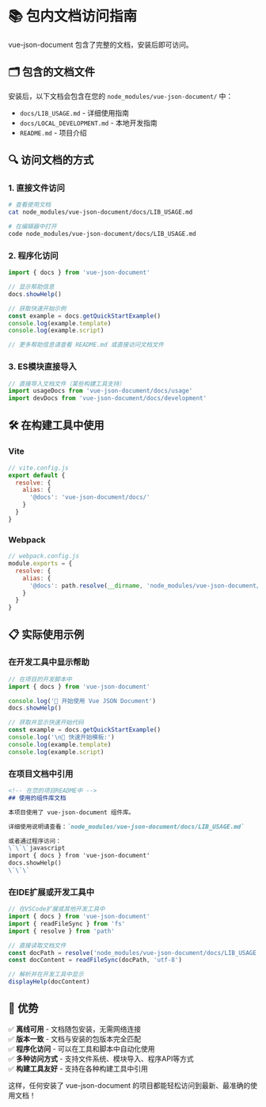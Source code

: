 # 📚 包内文档访问指南

vue-json-document 包含了完整的文档，安装后即可访问。

## 🗂️ 包含的文档文件

安装后，以下文档会包含在您的 `node_modules/vue-json-document/` 中：

- `docs/LIB_USAGE.md` - 详细使用指南
- `docs/LOCAL_DEVELOPMENT.md` - 本地开发指南  
- `README.md` - 项目介绍

## 🔍 访问文档的方式

### 1. 直接文件访问

```bash
# 查看使用文档
cat node_modules/vue-json-document/docs/LIB_USAGE.md

# 在编辑器中打开
code node_modules/vue-json-document/docs/LIB_USAGE.md
```

### 2. 程序化访问

```javascript
import { docs } from 'vue-json-document'

// 显示帮助信息
docs.showHelp()

// 获取快速开始示例
const example = docs.getQuickStartExample()
console.log(example.template)
console.log(example.script)

// 更多帮助信息请查看 README.md 或直接访问文档文件
```

### 3. ES模块直接导入

```javascript
// 直接导入文档文件（某些构建工具支持）
import usageDocs from 'vue-json-document/docs/usage'
import devDocs from 'vue-json-document/docs/development'
```

## 🛠️ 在构建工具中使用

### Vite

```javascript
// vite.config.js
export default {
  resolve: {
    alias: {
      '@docs': 'vue-json-document/docs/'
    }
  }
}
```

### Webpack

```javascript
// webpack.config.js
module.exports = {
  resolve: {
    alias: {
      '@docs': path.resolve(__dirname, 'node_modules/vue-json-document/docs/')
    }
  }
}
```

## 📋 实际使用示例

### 在开发工具中显示帮助

```javascript
// 在项目的开发脚本中
import { docs } from 'vue-json-document'

console.log('🚀 开始使用 Vue JSON Document')
docs.showHelp()

// 获取并显示快速开始代码
const example = docs.getQuickStartExample()
console.log('\n📝 快速开始模板:')
console.log(example.template)
console.log(example.script)
```

### 在项目文档中引用

```markdown
<!-- 在您的项目README中 -->
## 使用的组件库文档

本项目使用了 vue-json-document 组件库。

详细使用说明请查看：`node_modules/vue-json-document/docs/LIB_USAGE.md`

或者通过程序访问：
\`\`\`javascript
import { docs } from 'vue-json-document'
docs.showHelp()
\`\`\`
```

### 在IDE扩展或开发工具中

```javascript
// 在VSCode扩展或其他开发工具中
import { docs } from 'vue-json-document'
import { readFileSync } from 'fs'
import { resolve } from 'path'

// 直接读取文档文件
const docPath = resolve('node_modules/vue-json-document/docs/LIB_USAGE.md')
const docContent = readFileSync(docPath, 'utf-8')

// 解析并在开发工具中显示
displayHelp(docContent)
```

## 🎯 优势

✅ **离线可用** - 文档随包安装，无需网络连接  
✅ **版本一致** - 文档与安装的包版本完全匹配  
✅ **程序化访问** - 可以在工具和脚本中自动化使用  
✅ **多种访问方式** - 支持文件系统、模块导入、程序API等方式  
✅ **构建工具友好** - 支持在各种构建工具中引用

这样，任何安装了 vue-json-document 的项目都能轻松访问到最新、最准确的使用文档！